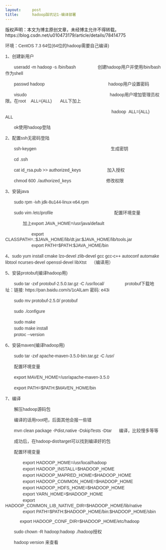 ```yaml
---
layout:     post
title:      hadoop踩坑记1-编译部署
---
```

<div id="article_content" class="article_content clearfix csdn-tracking-statistics" data-pid="blog" data-mod="popu_307" data-dsm="post">
								<div class="article-copyright">
					版权声明：本文为博主原创文章，未经博主允许不得转载。					https://blog.csdn.net/u010473179/article/details/78414775				</div>
								            <link rel="stylesheet" href="https://csdnimg.cn/release/phoenix/template/css/ck_htmledit_views-f76675cdea.css">
						<div class="htmledit_views" id="content_views">
                
<p style="color:rgb(51,51,51);font-family:Verdana, Arial, Helvetica, sans-serif;font-size:14px;">
环境：CentOS 7.3 64位(64位的hadoop需要自己编译)</p>
<p style="color:rgb(51,51,51);font-family:Verdana, Arial, Helvetica, sans-serif;font-size:14px;">
1、创建新用户</p>
<p style="color:rgb(51,51,51);font-family:Verdana, Arial, Helvetica, sans-serif;font-size:14px;">
　　useradd -m hadoop -s /bin/bash                  创建hadoop用户并使用/bin/bash作为shell</p>
<p style="color:rgb(51,51,51);font-family:Verdana, Arial, Helvetica, sans-serif;font-size:14px;">
　　passwd hadoop　　　　　　　　　　　　　　  hadoop用户设置密码</p>
<p style="color:rgb(51,51,51);font-family:Verdana, Arial, Helvetica, sans-serif;font-size:14px;">
　　visudo　　　　　　　　　　　　　　　　　　　hadoop用户增加管理员权限。在root    ALL=(ALL)       ALL下加上</p>
<p style="color:rgb(51,51,51);font-family:Verdana, Arial, Helvetica, sans-serif;font-size:14px;">
　　　　　　　　　　　　　　　　　　　　　　　　<span> </span>hadoop  ALL=(ALL)       ALL</p>
<p style="color:rgb(51,51,51);font-family:Verdana, Arial, Helvetica, sans-serif;font-size:14px;">
　　ok使用hadoop登陆</p>
<p style="color:rgb(51,51,51);font-family:Verdana, Arial, Helvetica, sans-serif;font-size:14px;">
2、配置ssh无密码登陆</p>
<p style="color:rgb(51,51,51);font-family:Verdana, Arial, Helvetica, sans-serif;font-size:14px;">
　　ssh-keygen　　　　　　　　　　　　　　　　　生成密钥</p>
<p style="color:rgb(51,51,51);font-family:Verdana, Arial, Helvetica, sans-serif;font-size:14px;">
　　cd .ssh</p>
<p style="color:rgb(51,51,51);font-family:Verdana, Arial, Helvetica, sans-serif;font-size:14px;">
　　cat id_rsa.pub &gt;&gt; authorized_keys　　　　　　加入授权</p>
<p style="color:rgb(51,51,51);font-family:Verdana, Arial, Helvetica, sans-serif;font-size:14px;">
　　chmod 600 ./authorized_keys　　　　　　　　修改权限</p>
<p style="color:rgb(51,51,51);font-family:Verdana, Arial, Helvetica, sans-serif;font-size:14px;">
3、安装java</p>
<p style="color:rgb(51,51,51);font-family:Verdana, Arial, Helvetica, sans-serif;font-size:14px;">
　　sudo rpm -ivh jdk-8u144-linux-x64.rpm                   </p>
<p style="color:rgb(51,51,51);font-family:Verdana, Arial, Helvetica, sans-serif;font-size:14px;">
　　sudo vim /etc/profile　　　　　　　　　　　　　　配置环境变量</p>
<p style="color:rgb(51,51,51);font-family:Verdana, Arial, Helvetica, sans-serif;font-size:14px;">
　　　　加上export JAVA_HOME=/usr/java/default</p>
<p style="color:rgb(51,51,51);font-family:Verdana, Arial, Helvetica, sans-serif;font-size:14px;">
　　　　　　export CLASSPATH=.:$JAVA_HOME/lib/dt.jar:$JAVA_HOME/lib/tools.jar<br>
　　　　　　export PATH=$PATH:$JAVA_HOME/bin</p>
<p style="color:rgb(51,51,51);font-family:Verdana, Arial, Helvetica, sans-serif;font-size:14px;">
4、sudo yum install cmake lzo-devel zlib-devel gcc gcc-c++ autoconf automake libtool ncurses-devel openssl-devel libXtst    （编译用）</p>
<p style="color:rgb(51,51,51);font-family:Verdana, Arial, Helvetica, sans-serif;font-size:14px;">
5、安装protobuf(编译hadoop用)</p>
<p style="color:rgb(51,51,51);font-family:Verdana, Arial, Helvetica, sans-serif;font-size:14px;">
　　sudo tar -zxf protobuf-2.5.0.tar.gz -C /usr/local/                 protobuf下载地址：链接: https://pan.baidu.com/s/1cAlLam 密码: e43i</p>
<p style="color:rgb(51,51,51);font-family:Verdana, Arial, Helvetica, sans-serif;font-size:14px;">
　　sudo mv protobuf-2.5.0/ protobuf</p>
<p style="color:rgb(51,51,51);font-family:Verdana, Arial, Helvetica, sans-serif;font-size:14px;">
　　sudo ./configure</p>
<p style="color:rgb(51,51,51);font-family:Verdana, Arial, Helvetica, sans-serif;font-size:14px;">
　　sudo make<br>
　　sudo make install<br>
　　protoc --version</p>
<p style="color:rgb(51,51,51);font-family:Verdana, Arial, Helvetica, sans-serif;font-size:14px;">
<span>6、安装maven(编译hadoop用)</span></p>
<p style="color:rgb(51,51,51);font-family:Verdana, Arial, Helvetica, sans-serif;font-size:14px;">
<span>　　sudo tar -zxf apache-maven-3.5.0-bin.tar.gz -C /usr/</span></p>
<p style="color:rgb(51,51,51);font-family:Verdana, Arial, Helvetica, sans-serif;font-size:14px;">
<span>　　配置环境变量</span></p>
<p style="color:rgb(51,51,51);font-family:Verdana, Arial, Helvetica, sans-serif;font-size:14px;">
<span>　　export MAVEN_HOME=/usr/apache-maven-3.5.0</span></p>
<p style="color:rgb(51,51,51);font-family:Verdana, Arial, Helvetica, sans-serif;font-size:14px;">
<span id="__mceDel">　　export PATH=$PATH:$MAVEN_HOME/bin</span></p>
<p style="color:rgb(51,51,51);font-family:Verdana, Arial, Helvetica, sans-serif;font-size:14px;">
<span>7、编译</span></p>
<p style="color:rgb(51,51,51);font-family:Verdana, Arial, Helvetica, sans-serif;font-size:14px;">
<span>　　解压hadoop源码包</span></p>
<p style="color:rgb(51,51,51);font-family:Verdana, Arial, Helvetica, sans-serif;font-size:14px;">
<span>　　编译的话用root吧，后面其他会报一些错</span></p>
<p style="color:rgb(51,51,51);font-family:Verdana, Arial, Helvetica, sans-serif;font-size:14px;">
<span>　　mvn clean package -Pdist,native -DskipTests -Dtar      编译，比较慢多等等</span></p>
<p style="color:rgb(51,51,51);font-family:Verdana, Arial, Helvetica, sans-serif;font-size:14px;">
<span>　　成功后，在hadoop-dist/target可以找到编译好的包</span></p>
<p style="color:rgb(51,51,51);font-family:Verdana, Arial, Helvetica, sans-serif;font-size:14px;">
<span>　　配置环境变量</span></p>
<p style="color:rgb(51,51,51);font-family:Verdana, Arial, Helvetica, sans-serif;font-size:14px;">
　　　　export HADOOP_HOME=/usr/local/hadoop<br>
　　　　export HADOOP_INSTALL=$HADOOP_HOME<br>
　　　　export HADOOP_MAPRED_HOME=$HADOOP_HOME<br>
　　　　export HADOOP_COMMON_HOME=$HADOOP_HOME<br>
　　　　export HADOOP_HDFS_HOME=$HADOOP_HOME<br>
　　　　export YARN_HOME=$HADOOP_HOME<br>
　　　　export HADOOP_COMMON_LIB_NATIVE_DIR=$HADOOP_HOME/lib/native<br>
　　　　export PATH=$PATH:$HADOOP_HOME/bin:$HADOOP_HOME/sbin</p>
<p style="color:rgb(51,51,51);font-family:Verdana, Arial, Helvetica, sans-serif;font-size:14px;">
            export HADOOP_CONF_DIR=$HADOOP_HOME/etc/hadoop<br></p>
<p style="color:rgb(51,51,51);font-family:Verdana, Arial, Helvetica, sans-serif;font-size:14px;">
　　sudo chown -R hadoop:hadoop ./hadoop授权</p>
<p style="color:rgb(51,51,51);font-family:Verdana, Arial, Helvetica, sans-serif;font-size:14px;">
　　hadoop version 来查看</p>
            </div>
                </div>